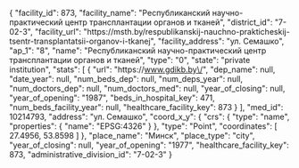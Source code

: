 {
    "facility_id": 873,
    "facility_name": "Республиканский научно-практический центр трансплантации органов и тканей",
    "district_id": "7-02-3",
    "facility_url": "https:\/\/msth.by\/respublikanskij-nauchno-prakticheskij-tsentr-transplantatsii-organov-i-tkanej",
    "facility_address": "ул. Семашко",
    "ap_1": "8",
    "name": "Республиканский научно-практический центр трансплантации органов и тканей",
    "type": "0",
    "state": "private institution",
    "stats": [
        {
            "url": "https:\/\/www.gdikb.by\/",
            "dep_name": null,
            "date_year": null,
            "num_beds_dep": null,
            "num_deps_year": null,
            "num_doctors_dep": null,
            "num_doctors_med": null,
            "year_of_closing": null,
            "year_of_opening": "1987",
            "beds_in_hospital_key": 471,
            "num_beds_facility_year": null,
            "healthcare_facility_key": 873
        }
    ],
    "med_id": 10214793,
    "address": "ул. Семашко",
    "coord_x_y": {
        "crs": {
            "type": "name",
            "properties": {
                "name": "EPSG:4326"
            }
        },
        "type": "Point",
        "coordinates": [
            27.4956,
            53.8598
        ]
    },
    "place_name": "Минск",
    "place_type": "city",
    "year_of_closing": null,
    "year_of_opening": "1977",
    "healthcare_facility_key": 873,
    "administrative_division_id": "7-02-3"
}